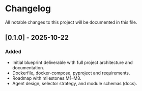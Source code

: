 # Changelog

All notable changes to this project will be documented in this file.

## [0.1.0] - 2025-10-22
### Added
- Initial blueprint deliverable with full project architecture and documentation.
- Dockerfile, docker-compose, pyproject and requirements.
- Roadmap with milestones M1–M8.
- Agent design, selector strategy, and module schemas (docs).
